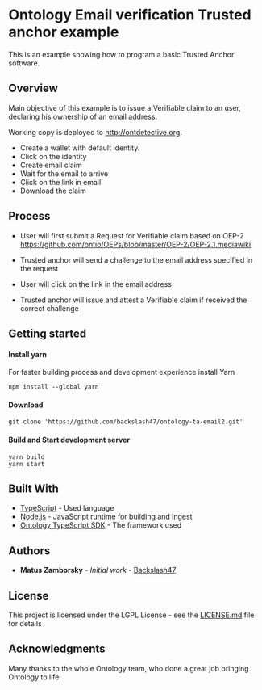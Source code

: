 # Ontology Email verification Trusted anchor example

This is an example showing how to program a basic Trusted Anchor software. 

## Overview

Main objective of this example is to issue a Verifiable claim to an user, declaring his ownership of an email address.

Working copy is deployed to http://ontdetective.org.

* Create a wallet with default identity.
* Click on the identity
* Create email claim
* Wait for the email to arrive
* Click on the link in email
* Download the claim

## Process

* User will first submit a Request for Verifiable claim based on OEP-2 https://github.com/ontio/OEPs/blob/master/OEP-2/OEP-2.1.mediawiki

* Trusted anchor will send a challenge to the email address specified in the request

* User will click on the link in the email address

* Trusted anchor will issue and attest a Verifiable claim if received the correct challenge

## Getting started

#### Install yarn
For faster building process and development experience install Yarn

```
npm install --global yarn
```

#### Download
```
git clone 'https://github.com/backslash47/ontology-ta-email2.git'
```

#### Build and Start development server
````
yarn build
yarn start
````

## Built With

* [TypeScript](https://www.typescriptlang.org/) - Used language
* [Node.js](https://nodejs.org) - JavaScript runtime for building and ingest
* [Ontology TypeScript SDK](https://github.com/ontio/ontology-ts-sdk) - The framework used

## Authors

* **Matus Zamborsky** - *Initial work* - [Backslash47](https://github.com/backslash47)

## License

This project is licensed under the LGPL License - see the [LICENSE.md](LICENSE.md) file for details

## Acknowledgments

Many thanks to the whole Ontology team, who done a great job bringing Ontology to life.
